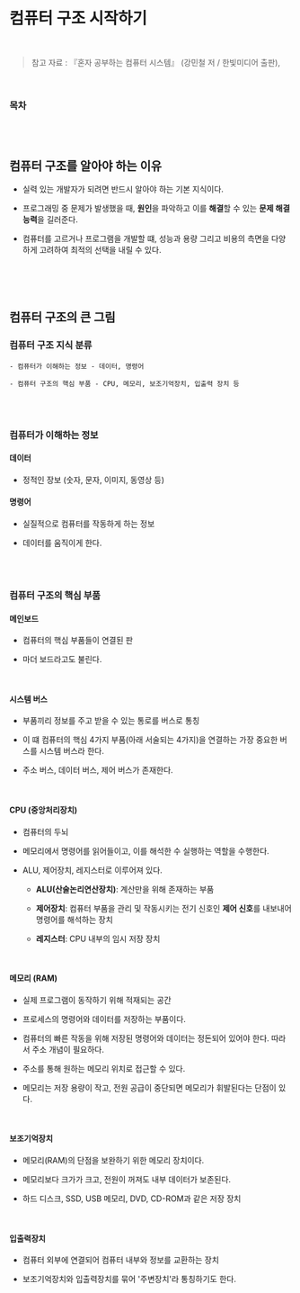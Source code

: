 # 컴퓨터 구조 시작하기

<br/>

> 참고 자료 : 『혼자 공부하는 컴퓨터 시스템』 (강민철 저 / 한빛미디어 출판),

<br/>

### 목차

<!-- - <a href=""></a> -->

<br/><br/>

## 컴퓨터 구조를 알아야 하는 이유

- 실력 있는 개발자가 되려면 반드시 알아야 하는 기본 지식이다.

- 프로그래밍 중 문제가 발생했을 때, **원인**을 파악하고 이를 **해결**할 수 있는 **문제 해결 능력**을 길러준다.

- 컴퓨터를 고르거나 프로그램을 개발할 떄, 성능과 용량 그리고 비용의 측면을 다양하게 고려하여 최적의 선택을 내릴 수 있다.

<br/><br/><br/>

## 컴퓨터 구조의 큰 그림

### 컴퓨터 구조 지식 분류

```
- 컴퓨터가 이해하는 정보 - 데이터, 명령어

- 컴퓨터 구조의 핵심 부품 - CPU, 메모리, 보조기억장치, 입출력 장치 등
```

<br/><br/>

### 컴퓨터가 이해하는 정보

#### 데이터

- 정적인 장보 (숫자, 문자, 이미지, 동영상 등)

#### 명령어

- 실질적으로 컴퓨터를 작동하게 하는 정보

- 데이터를 움직이게 한다.

<br/><br/>

### 컴퓨터 구조의 핵심 부품

#### 메인보드

- 컴퓨터의 핵심 부품들이 연결된 판

- 마더 보드라고도 불린다.

<br/>

#### 시스템 버스

- 부품끼리 정보를 주고 받을 수 있는 통로를 버스로 통칭

- 이 떄 컴퓨터의 핵심 4가지 부품(아래 서술되는 4가지)을 연결하는 가장 중요한 버스를 시스템 버스라 한다.

- 주소 버스, 데이터 버스, 제어 버스가 존재한다.

<br/>

#### CPU (중앙처리장치)

- 컴퓨터의 두뇌

- 메모리에서 명령어를 읽어들이고, 이를 해석한 수 실행하는 역할을 수행한다.

- ALU, 제어장치, 레지스터로 이루어져 있다.

  - <strong>ALU(산술논리연산장치)</strong>: 계산만을 위해 존재하는 부품

  - **제어장치**: 컴퓨터 부품을 관리 및 작동시키는 전기 신호인 **제어 신호**를 내보내어 명령어를 해석하는 장치

  - **레지스터**: CPU 내부의 임시 저장 장치

<br/>

#### 메모리 (RAM)

- 실제 프로그램이 동작하기 위해 적재되는 공간

- 프로세스의 명령어와 데이터를 저장하는 부품이다.

- 컴퓨터의 빠른 작동을 위해 저장된 명령어와 데이터는 정돈되어 있어야 한다. 따라서 주소 개념이 필요하다.

- 주소를 통해 원하는 메모리 위치로 접근할 수 있다.

- 메모리는 저장 용량이 작고, 전원 공급이 중단되면 메모리가 휘발된다는 단점이 있다.

<br/>

#### 보조기억장치

- 메모리(RAM)의 단점을 보완하기 위한 메모리 장치이다.

- 메모리보다 크가가 크고, 전원이 꺼져도 내부 데이터가 보존된다.

- 하드 디스크, SSD, USB 메모리, DVD, CD-ROM과 같은 저장 장치

<br/>

#### 입출력장치

- 컴퓨터 외부에 연결되어 컴퓨터 내부와 정보를 교환하는 장치

- 보조기억장치와 입출력장치를 묶어 '주변장치'라 통칭하기도 한다.

<br/><br/>
